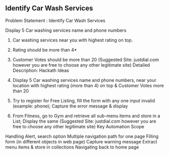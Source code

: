 ## Identify Car Wash Services
Problem Statement : Identify Car Wash Services

Display 5 Car washing services name and phone numbers
1. Car washing services near you with highest rating on top.
2. Rating should be more than 4*
3. Customer Votes should be more than 20
(Suggested Site: justdial.com however  you are free to choose any other legitimate  site)
Detailed Description: Hackath Ideas

1. Display 5 Car washing services name and phone numbers, near your location with highest rating (more than 4) on top & Customer Votes more than 20
2. Try to register for Free Listing, fill the form with any one input invalid (example: phone); Capture the error message & display 
3. From Fitness, go to Gym and retrieve all sub-menu items and store in a List; Display the same
(Suggested Site: justdial.com however  you are free to choose any other legitimate  site)
Key Automation Scope


Handling Alert, search option
Multiple navigation path for one page
Filling form (in different objects in web page)
Capture warning message
Extract menu items & store in collections
Navigating back to home page
